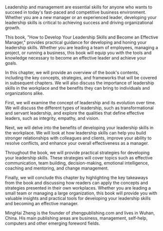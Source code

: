 

Leadership and management are essential skills for anyone who wants to succeed in today's fast-paced and competitive business environment. Whether you are a new manager or an experienced leader, developing your leadership skills is critical to achieving success and driving organizational growth.

This book, "How to Develop Your Leadership Skills and Become an Effective Manager," provides practical guidance for developing and honing your leadership skills. Whether you are leading a team of employees, managing a project, or running a business, this book will equip you with the tools and knowledge necessary to become an effective leader and achieve your goals.

In this chapter, we will provide an overview of the book's contents, including the key concepts, strategies, and frameworks that will be covered in subsequent chapters. We will also discuss the importance of leadership skills in the workplace and the benefits they can bring to individuals and organizations alike.

First, we will examine the concept of leadership and its evolution over time. We will discuss the different types of leadership, such as transformational and servant leadership, and explore the qualities that define effective leaders, such as integrity, empathy, and vision.

Next, we will delve into the benefits of developing your leadership skills in the workplace. We will look at how leadership skills can help you build stronger relationships with colleagues and clients, improve your ability to resolve conflicts, and enhance your overall effectiveness as a manager.

Throughout the book, we will provide practical strategies for developing your leadership skills. These strategies will cover topics such as effective communication, team building, decision-making, emotional intelligence, coaching and mentoring, and change management.

Finally, we will conclude this chapter by highlighting the key takeaways from the book and discussing how readers can apply the concepts and strategies presented in their own workplaces. Whether you are leading a small team or managing a large organization, this book will provide you with valuable insights and practical tools for developing your leadership skills and becoming an effective manager.

MingHai Zheng is the founder of zhengpublishing.com and lives in Wuhan, China. His main publishing areas are business, management, self-help, computers and other emerging foreword fields.
